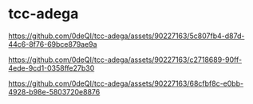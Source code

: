 # tcc-adega



https://github.com/0deQI/tcc-adega/assets/90227163/5c807fb4-d87d-44c6-8f76-69bce879ae9a

https://github.com/0deQI/tcc-adega/assets/90227163/c2718689-90ff-4ede-9cd1-0358ffe27b30

https://github.com/0deQI/tcc-adega/assets/90227163/68cfbf8c-e0bb-4928-b98e-5803720e8876



